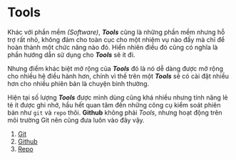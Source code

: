 # Tools

Khác với phần mềm _(Software)_, ___Tools___ cũng là những phần mềm nhưng hỗ trợ rất nhỏ, không đảm cho toàn cục cho một nhiệm vụ nào đấy mà chỉ để hoàn thành một chức năng nào đó. Hiển nhiên điều đó cũng có nghĩa là phần hướng dẫn sử dụng cho ___Tools___ sẽ ít đi.

Nhưng điểm khác biệt mở rộng của ___Tools___ đó là nó dễ dàng được mở rộng cho nhiều hệ điều hành hơn, chính vì thế trên một ___Tools___ sẽ có cài đặt nhiều hơn cho nhiều phiên bản là chuyện bình thường.

Hiện tại số lượng ___Tools___ được mình dùng cũng khá nhiều nhưng tính năng lẻ tẻ ít được ghi nhớ, hầu hết quan tâm đến những công cụ kiểm soát phiên bản như `git` và `repo` thôi. __Github__ không phải _Tools_, nhưng hoạt động trên môi trường Git nên cũng đưa luôn vào đây vậy.

1. [Git](Git/git-about.md)
1. [Github](Github/github-overview.md)
1. [Repo](Repo/repo-overview.md)